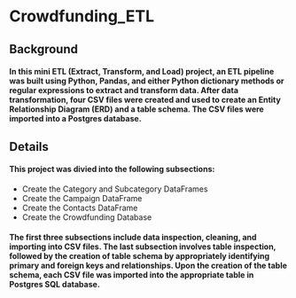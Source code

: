 # Crowdfunding_ETL
## Background
#### In this mini ETL (Extract, Transform, and Load) project, an ETL pipeline was built using Python, Pandas, and either Python dictionary methods or regular expressions to extract and transform data. After data transformation, four CSV files were created and used to create an Entity Relationship Diagram (ERD) and a table schema. The CSV files were imported into a Postgres database.
## Details
#### This project was divied into the following subsections:
- Create the Category and Subcategory DataFrames
- Create the Campaign DataFrame
- Create the Contacts DataFrame
- Create the Crowdfunding Database
#### The first three subsections include data inspection, cleaning, and importing into CSV files. The last subsection involves table inspection, followed by the creation of table schema by appropriately identifying primary and foreign keys and relationships. Upon the creation of the table schema, each CSV file was imported into the appropriate table in Postgres SQL database.   